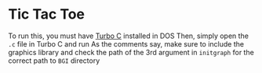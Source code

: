 # Tic Tac Toe

To run this, you must have [Turbo C](https://winworldpc.com/product/turbo-c/3x) installed in DOS
Then, simply open the `.c` file in Turbo C and run
As the comments say, make sure to include the graphics library and check the path of the 3rd argument in `initgraph` for the correct path to `BGI` directory
